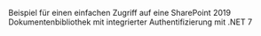 Beispiel für einen einfachen Zugriff auf eine SharePoint 2019 Dokumentenbibliothek mit integrierter Authentifizierung mit .NET 7

